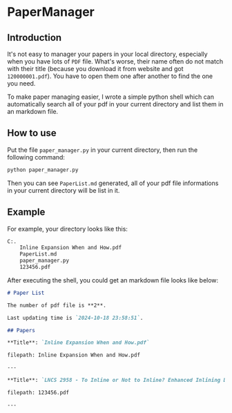 # PaperManager

## Introduction

It's not easy to manager your papers in your local directory, especially when you have lots of `PDF` file. What's worse, their name often do not match with their title (because you download it from website and got `120000001.pdf`). You have to open them one after another to find the one you need.

To make paper managing easier, I wrote a simple python shell which can automatically search all of your pdf in your current directory and list them in an markdown file.

## How to use

Put the file `paper_manager.py` in your current directory, then run the following command:

``` sh
python paper_manager.py
```

Then you can see `PaperList.md` generated, all of your pdf file informations in your current directory will be list in it.

## Example

For example, your directory looks like this:

``` txt
C:.
    Inline Expansion When and How.pdf
    PaperList.md
    paper_manager.py
    123456.pdf
```

After executing the shell, you could get an markdown file looks like below:

``` markdown
# Paper List

The number of pdf file is **2**.

Last updating time is `2024-10-18 23:58:51`.

## Papers

**Title**: `Inline Expansion When and How.pdf`

filepath: Inline Expansion When and How.pdf

---

**Title**: `LNCS 2958 - To Inline or Not to Inline? Enhanced Inlining Decisions`

filepath: 123456.pdf

---
```
